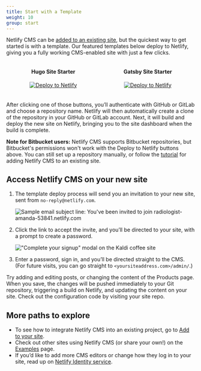 ```yaml
---
title: Start with a Template
weight: 10
group: start
---
```


Netlify CMS can be [added to an existing site](/docs/add-to-your-site/), but the quickest way to get started is with a template. Our featured templates below deploy to Netlify, giving you a fully working CMS-enabled site with just a few clicks.

<div style="display: flex; justify-content: space-around; text-align: center; margin-bottom: 1.5em;">
    <div>
        <h4>Hugo Site Starter</h4>
        <p><a href="https://app.netlify.com/start/deploy?repository=https://github.com/netlify-templates/one-click-hugo-cms&amp;stack=cms"><img src="https://www.netlify.com/img/deploy/button.svg" alt="Deploy to Netlify" /></a></p>
    </div>
    <div>
        <h4>Gatsby Site Starter</h4>
        <p><a href="https://app.netlify.com/start/deploy?repository=https://github.com/AustinGreen/gatsby-starter-netlify-cms&amp;stack=cms"><img src="https://www.netlify.com/img/deploy/button.svg" alt="Deploy to Netlify" /></a></p>
    </div>
</div>

After clicking one of those buttons, you’ll authenticate with GitHub or GitLab and choose a repository name. Netlify will then automatically create a clone of the repository in your GitHub or GitLab account. Next, it will build and deploy the new site on Netlify, bringing you to the site dashboard when the build is complete.

**Note for Bitbucket users:** Netlify CMS supports Bitbucket repositories, but Bitbucket's permissions won't work with the Deploy to Netlify buttons above. You can still set up a repository manually, or follow the [tutorial](/docs/add-to-your-site) for adding Netlify CMS to an existing site.

## Access Netlify CMS on your new site

1. The template deploy process will send you an invitation to your new site, sent from `no-reply@netlify.com`.

    ![Sample email subject line: You've been invited to join radiologist-amanda-53841.netlify.com](https://www.netlifycms.org/img/email-subject.png?raw=true)

2. Click the link to accept the invite, and you’ll be directed to your site, with a prompt to create a password.

    !["Complete your signup" modal on the Kaldi coffee site](https://www.netlifycms.org/img/create-password.png?raw=true)

3. Enter a password, sign in, and you’ll be directed straight to the CMS. (For future visits, you can go straight to `<yoursiteaddress.com>/admin/`.)

Try adding and editing posts, or changing the content of the Products page. When you save, the changes will be pushed immediately to your Git repository, triggering a build on Netlify, and updating the content on your site. Check out the configuration code by visiting your site repo.

## More paths to explore

- To see how to integrate Netlify CMS into an existing project, go to [Add to your site](/docs/add-to-your-site/).
- Check out other sites using Netlify CMS (or share your own!) on the [Examples](/docs/examples/) page.
- If you’d like to add more CMS editors or change how they log in to your site, read up on [Netlify Identity service](https://www.netlify.com/docs/identity).

